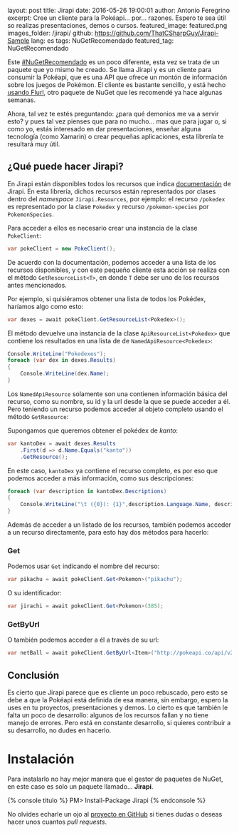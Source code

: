 layout: post
title: Jirapi
date: 2016-05-26 19:00:01
author: Antonio Feregrino
excerpt: Cree un cliente para la Pokéapi... por... razones. Espero te sea útil so realizas presentaciones, demos o cursos.
featured_image: featured.png
images_folder: /jirapi/
github: https://github.com/ThatCSharpGuy/Jirapi-Sample
lang: es
tags: NuGetRecomendado
featured_tag: NuGetRecomendado

Este <a href="http://thatcsharpguy.com/tag/NuGetRecomendado">#NuGetRecomendado</a> es un poco diferente, esta vez se trata de un paquete que yo mismo he creado. Se llama Jirapi y es un cliente para consumir la Pokéapi, que es una API que ofrece un montón de información sobre los juegos de Pokémon. El cliente es bastante sencillo, y está hecho <a href="http://thatcsharpguy.com/tag/NuGetRecomendado">usando Flurl</a>, otro paquete de NuGet que les recomendé ya hace algunas semanas.

Ahora, tal vez te estés preguntando: ¿para qué demonios me va a servir esto? y pues tal vez pienses que para no mucho... mas que para jugar o, si como yo, estás interesado en dar presentaciones, enseñar alguna tecnología (como Xamarin) o crear pequeñas aplicaciones, esta librería te resultará muy útil. 

## ¿Qué puede hacer Jirapi?  
En Jirapi están disponibles todos los recursos que indica <a href="http://pokeapi.co/docsv2/" target="_blank" rel="nofollow">documentación</a> de Jirapi. En esta librería, dichos recursos están representados por clases dentro del *namespace* `Jirapi.Resources`, por ejemplo: el recurso `/pokedex` es representado por la clase `Pokedex` y recurso `/pokemon-species` por `PokemonSpecies`.

Para acceder a ellos es necesario crear una instancia de la clase `PokeClient`:

```csharp  
var pokeClient = new PokeClient();
```  

De acuerdo con la documentación, podemos acceder a una lista de los recursos disponibles, y con este pequeño cliente esta acción se realiza con el método `GetResourceList<T>`, en donde `T` debe ser uno de los recursos antes mencionados. 

Por ejemplo, si quisiéramos obtener una lista de todos los Pokédex, haríamos algo como esto:

```csharp  
var dexes = await pokeClient.GetResourceList<Pokedex>();
```  

El método devuelve una instancia de la clase `ApiResourceList<Pokedex>` que contiene los resultados en una lista de de `NamedApiResource<Pokedex>`:

```csharp  
Console.WriteLine("Pokedexes");
foreach (var dex in dexes.Results)
{
    Console.WriteLine(dex.Name);
}
```  

Los `NamedApiResource` solamente son una contienen información básica del recurso, como su nombre, su id y la url desde la que se puede acceder a él. Pero teniendo un recurso podemos acceder al objeto completo usando el método `GetResource`:

Supongamos que queremos obtener el pokédex de *kanto*:

```csharp  
var kantoDex = await dexes.Results
    .First(d => d.Name.Equals("kanto"))
    .GetResource();
```  

En este caso, `kantoDex` ya contiene el recurso completo, es por eso que podemos acceder a más información, como sus descripciones:

```csharp  
foreach (var description in kantoDex.Descriptions)
{
    Console.WriteLine("\t ({0}): {1}",description.Language.Name, description.Description1);
}
```  

Además de acceder a un listado de los recursos, también podemos acceder a un recurso directamente, para esto hay dos métodos para hacerlo:

### Get
Podemos usar `Get` indicando el nombre del recurso:

```csharp  
var pikachu = await pokeClient.Get<Pokemon>("pikachu");
```  

O su identificador:

```csharp  
var jirachi = await pokeClient.Get<Pokemon>(385);
```  

### GetByUrl
O también podemos acceder a él a través de su url:

```csharp  
var netBall = await pokeClient.GetByUrl<Item>("http://pokeapi.co/api/v2/item/6");
```  

## Conclusión  
Es cierto que Jirapi parece que es cliente un poco rebuscado, pero esto se debe a que la Pokéapi está definida de esa manera, sin embargo, espero la uses en tu proyectos, presentaciones y demos. Lo cierto es que también le falta un poco de desarrollo: algunos de los recursos fallan y no tiene manejo de errores. Pero está en constante desarrollo, si quieres contribuir a su desarrollo, no dudes en hacerlo.
 
# Instalación  
Para instalarlo no hay mejor manera que el gestor de paquetes de NuGet, en este caso es solo un paquete llamado... **Jirapi**.

{% console titulo %}
PM> Install-Package Jirapi
{% endconsole %}

No olvides echarle un ojo al <a href="https://github.com/ThatCSharpGuy/Jirapi" target="_blank" rel="nofollow">proyecto en GitHub</a> si tienes dudas o deseas hacer unos cuantos *pull requests*.